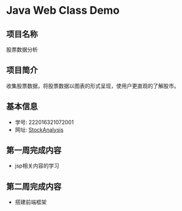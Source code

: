 # Java Web Class Demo

## 项目名称
股票数据分析

## 项目简介
收集股票数据，将股票数据以图表的形式呈现，使用户更直观的了解股市。

## 基本信息
- 学号: 222016321072001
- 网址: [StockAnalysis](http://39.106.102.184:8080/StockAnalysis)


## 第一周完成内容
- jsp相关内容的学习

## 第二周完成内容
- 搭建前端框架


